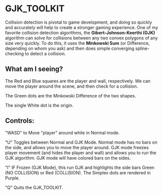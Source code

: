 <h1>GJK_TOOLKIT</h1>

Collision detection is pivotal to game development, and doing so quickly and accurately will help to create a stronger gaming experience.  One of my favorite collision detection algorithms, the __Gibert-Johnson-Keerthi (GJK)__ algorithm can solve for collisions between any two convex polygons of any size very quickly.  To do this, it uses the __Minkowski Sum__ (or Difference, depending on whom you ask) and then does simple converging spline-checking to detect a collision.

<h2>What am I seeing?</h2>

The Red and Blue squares are the player and wall, respectively.  We can move the player around the scene, and then check for a collision.

The Green dots are the Minkowski Difference of the two shapes.

The single White dot is the origin.

<h2>Controls:</h2>

"WASD" to Move "player" around while in Normal mode.

"U" Toggles between Normal and GJK Mode.  Normal mode has no bars on the side, and allows you to move the player around.  GJK mode freezes player movement (and hides the player and wall) and allows you to run the GJK algorithm.  GJK mode will have colored bars on the sides.

"I" IF Frozen (GJK Mode), this run GJK and highlights the side bars Green (NO COLLISION) or Red (COLLISION).  The Simplex dots are rendered in Purple.

"Q" Quits the GJK_TOOLKIT.